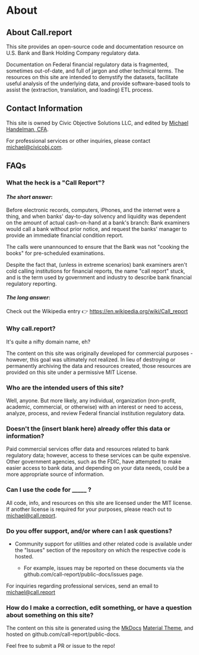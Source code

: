 # About

## About Call.report

This site provides an open-source code and documentation resource on U.S. Bank and Bank Holding Company regulatory data.

Documentation on Federal financial regulatory data is fragmented, sometimes out-of-date, and full of jargon and other technical terms. The resources on this site are intended to demystify the datasets, facilitate useful analysis of the underlying data, and provide software-based tools to assist the (extraction, translation, and loading) ETL process.

## Contact Information

This site is owned by Civic Objective Solutions LLC, and edited by [Michael Handelman, CFA](https://mikeh.dev).

For professional services or other inquiries, please contact michael@civicobj.com.

## FAQs

### What the heck is a "Call Report"?

#### _The short answer_: 

Before electronic records, computers, iPhones, and the internet were a thing, and when banks' day-to-day solvency and liquidity was dependent on the amount of actual cash-on-hand at a bank's branch: Bank examiners would call a bank without prior notice, and request the banks' manager to provide an immediate financial condition report.

The calls were unannounced to ensure that the Bank was not "cooking the books" for pre-scheduled examinations.

Despite the fact that, (unless in extreme scenarios) bank examiners aren't cold calling institutions for financial reports, the name "call report" stuck, and is the term used by government and industry to describe bank financial regulatory reporting.

#### _The long answer_:

Check out the Wikipedia entry 👉 https://en.wikipedia.org/wiki/Call_report

### Why call.report?

It's quite a nifty domain name, eh?

The content on this site was originally developed for commercial purposes - however, this goal was ultimately not realized. In lieu of destroying or permanently archiving the data and resources created, those resources are provided on this site under a permissive MIT License.

### Who are the intended users of this site?

Well, anyone. But more likely, any individual, organization (non-profit, academic, commercial, or otherwise) with an interest or need to access, analyze, process, and review Federal financial institution regulatory data.

### Doesn't the (insert blank here) already offer this data or information?

Paid commercial services offer data and resources related to bank regulatory data; however, access to these services can be quite expensive. Other government agencies, such as the FDIC, have attempted to make easier access to bank data, and depending on your data needs, could be a more appropriate source of information.

### Can I use the code for _____ ?

All code, info, and resources on this site are licensed under the MIT license. If another license is required for your purposes, please reach out to michael@call.report.

### Do you offer support, and/or where can I ask questions?

- Community support for utilities and other related code is available under the "Issues" section of the repository on which the respective code is hosted.

    - For example, issues may be reported on these documents via the github.com/call-report/public-docs/issues page.

For inquiries regarding professional services, send an email to [michael@call.report](mailto:michael@call.report)


### How do I make a correction, edit something, or have a question about something on this site?

The content on this site is generated using the [MkDocs](https://www.mkdocs.org/) [Material Theme](https://squidfunk.github.io/mkdocs-material/), and hosted on github.com/call-report/public-docs.

Feel free to submit a PR or issue to the repo!